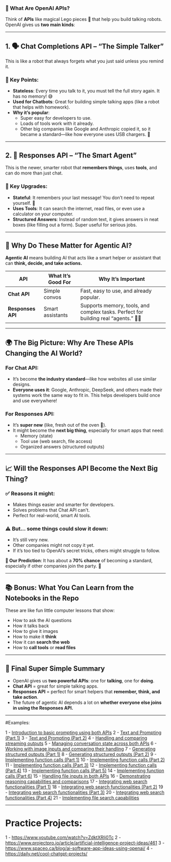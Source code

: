 
### 🚀 What Are OpenAI APIs?
Think of **APIs** like magical Lego pieces 🧱 that help you build talking robots. OpenAI gives us **two main kinds**:

---

## 1. 🗣️ **Chat Completions API** – “The Simple Talker”
This is like a robot that always forgets what you just said unless you remind it.

### 🔑 Key Points:
- **Stateless**: Every time you talk to it, you must tell the full story again. It has no memory! 😅
- **Used for Chatbots**: Great for building simple talking apps (like a robot that helps with homework).
- **Why it’s popular**: 
  - Super easy for developers to use.
  - Loads of tools work with it already.
  - Other big companies like Google and Anthropic copied it, so it became a standard—like how everyone uses USB chargers. 🔌

---

## 2. 🧠 **Responses API** – “The Smart Agent”
This is the newer, smarter robot that **remembers things**, uses **tools**, and can do more than just chat.

### 🧠 Key Upgrades:
- **Stateful**: It remembers your last message! You don’t need to repeat yourself. 🙌
- **Uses Tools**: It can search the internet, read files, or even use a calculator on your computer.
- **Structured Answers**: Instead of random text, it gives answers in neat boxes (like filling out a form). Super useful for serious jobs.

---

## 🥇 Why Do These Matter for Agentic AI?

**Agentic AI** means building AI that acts like a smart helper or assistant that can **think, decide, and take actions.**

| API | What It’s Good For | Why It’s Important |
|-----|--------------------|--------------------|
| **Chat API** | Simple convos | Fast, easy to use, and already popular. |
| **Responses API** | Smart assistants | Supports memory, tools, and complex tasks. Perfect for building real “agents.” 🤖🧠 |

---

## 🌍 The Big Picture: Why Are These APIs Changing the AI World?

### For Chat API:
- It’s become **the industry standard**—like how websites all use similar designs.
- **Everyone uses it**: Google, Anthropic, DeepSeek, and others made their systems work the same way to fit in. This helps developers build once and use everywhere!

### For Responses API:
- It’s **super new** (like, fresh out of the oven 🍞).
- It might become the **next big thing**, especially for smart apps that need:
  - Memory (state)
  - Tool use (web search, file access)
  - Organized answers (structured outputs)

---

## 📈 Will the Responses API Become the Next Big Thing?
### ✅ Reasons it might:
- Makes things easier and smarter for developers.
- Solves problems that Chat API can't.
- Perfect for real-world, smart AI tools.

### ⚠️ But... some things could slow it down:
- It’s still very new.
- Other companies might not copy it yet.
- If it’s too tied to OpenAI’s secret tricks, others might struggle to follow.

**🎯 Our Prediction**: It has about a **70% chance** of becoming a standard, especially if other companies join the party. 🎉

---

## 📚 Bonus: What You Can Learn from the Notebooks in the Repo
These are like fun little computer lessons that show:
- How to ask the AI questions
- How it talks back
- How to give it images
- How to make it **think**
- How it can **search the web**
- How to **call tools** or **read files**

---

## 🧠 Final Super Simple Summary

- OpenAI gives us **two powerful APIs**: one for **talking**, one for **doing**.
- **Chat API** = great for simple talking apps.
- **Responses API** = perfect for smart helpers that **remember, think, and take action**.
- The future of agentic AI depends a lot on **whether everyone else joins in using the Responses API.**

---

#Examples:

1 - [Introduction to basic prompting using both APIs](https://colab.research.google.com/drive/1jkZ4t8nkntiqwasUH972ThdCGgQq6Fof?usp=sharing)
2 - [Text and Prompting (Part 1)](https://colab.research.google.com/drive/1kqx9JV-D9_FYJB_xNaKphNOPUEfDZ9Pg?usp=sharing)
3 - [Text and Prompting (Part 2)](https://colab.research.google.com/drive/1IX7S60YJO7PR7FouaLzjsxOH8maK9j69?usp=sharing)
4 - [Handling and comparing streaming outputs](https://colab.research.google.com/drive/1XcQ2-gNi8Bcb4wG1-phpd-y5FT5p0A5-?usp=sharing)
5 - [Managing conversation state across both APIs](https://colab.research.google.com/drive/1-bamDkOawlNMCN-c_eKzS8LJ-Rks-R2A?usp=sharing)
6 - [Working with image inputs and comparing their handling](https://colab.research.google.com/drive/1F6jwmyD2WUscPKM4Eymmx1nIw8tNA0-g?usp=sharing)
7 - [Generating structured outputs (Part 1)](https://colab.research.google.com/drive/1js7Jh0ga3uCkA1dqgMvKdFFL8Lpbmqg5?usp=sharing)
8 - [Generating structured outputs (Part 2)](https://colab.research.google.com/drive/1lxTHPhuMbgmiktlJFCuwpF7spabD0LHQ?usp=sharing)
9 - [Implementing function calls (Part 1)](https://colab.research.google.com/drive/1g0AJiTzwPfANFdtEO-OWp2AA-lMDuidZ?usp=sharing)
10 - [Implementing function calls (Part 2)](https://colab.research.google.com/drive/1cEWTzNWx0IPc8rBkEkVM6lQwMITHBML6?usp=sharing)
11 - [Implementing function calls (Part 3)](https://colab.research.google.com/drive/1R7OlZZlJUYCHHuJ51m5EeJLGCwX6TUxX?usp=sharing)
12 - [Implementing function calls (Part 4)](https://colab.research.google.com/drive/1JEm8c0U0V7lkHUIf8rvaEsKJLiralCuv?usp=sharing)
13 - [Implementing function calls (Part 5)](https://colab.research.google.com/drive/1ZnngtHTvk8DxcqMZ2mQq6bT5fd8s62lH?usp=sharing)
14 - [Implementing function calls (Part 6)](https://colab.research.google.com/drive/1Sdoz5oGHoYiVgQSQ-RQrV_n2_kLvR_uF?usp=sharing)
15 - [Handling file inputs in both APIs](https://colab.research.google.com/drive/1Qw8o2vJuSHePwMK3NoY2wyu_uPu1Abi3?usp=sharing)
16 - [Demonstrating reasoning capabilities and comparisons](https://colab.research.google.com/drive/1_2fGJD1rXMsMrRMpBwDY5MgWjAUZhJ9_?usp=sharing)
17 - [Integrating web search functionalities (Part 1)](https://colab.research.google.com/drive/1DToTG6A9CfqM3QrwAxVFnZZ7meh4ROrV?usp=sharing)
18 - [Integrating web search functionalities (Part 2)](https://colab.research.google.com/drive/1IOT5BvYAfguWttNgWp0OnJDQ_q2FZFDN?usp=sharing)
19 - [Integrating web search functionalities (Part 3)](https://colab.research.google.com/drive/1YsFwti-nF_jJc-cnhXXjf-EFFoulCrkH?usp=sharing)
20 - [Integrating web search functionalities (Part 4)](https://colab.research.google.com/drive/101kvTJxlKs4HiRtzk_uJSEDzIutStmIN?usp=sharing)
21 - [Implementing file search capabilities](https://colab.research.google.com/drive/1Ml_Z-w-gptkUOJp-wUa0G5KZ-Rd6AJXy?usp=sharing)

---

# Practice Projects:

1 - https://www.youtube.com/watch?v=ZdktXRIj0Tc
2 - https://www.projectpro.io/article/artificial-intelligence-project-ideas/461
3 - https://www.spaceo.ca/blog/ai-software-app-ideas-using-openai/
4 - https://daily.net/cool-chatgpt-projects/
